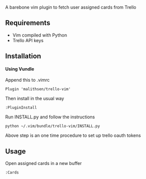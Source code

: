 A barebone vim plugin to fetch user assigned cards from Trello

## Requirements
* Vim compiled with Python
* Trello API keys

## Installation
#### Using Vundle

Append this to .vimrc
<pre><code>Plugin 'malithsen/trello-vim'
</code></pre>

Then install in the usual way
<pre><code>:PluginInstall
</code></pre>

Run INSTALL.py and follow the instructions
<pre><code>python ~/.vim/bundle/trello-vim/INSTALL.py
</code></pre>

Above step is an one time procedure to set up trello oauth tokens

## Usage
Open assigned cards in a new buffer
<pre><code>:Cards
</code></pre>

